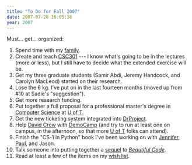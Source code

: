 ```yaml
---
title: "To Do for Fall 2007"
date: 2007-07-28 16:05:38
year: 2007
---
```

Must... get... organized:
<ol>
	<li>Spend time with my <a href="http://pyre.third-bit.com/blog/archives/category/family/">family</a>.</li>
	<li>Create and teach <a href="http://pyre.third-bit.com/blog/archives/882.html">CSC301</a> --- I know what's going to be in the lectures (more or less), but I still have to decide what the extended exercise will be.</li>
	<li>Get my three graduate students (Samir Abdi, Jeremy Handcock, and Carolyn MacLeod) started on their research.</li>
	<li>Lose the 6 kg. I've put on in the last fourteen months (moved up from #10 at Sadie's "suggestion").</li>
	<li>Get more research funding.</li>
	<li>Put together a full proposal for a professional master's degree in <a href="http://www.cs.toronto.edu">Computer Science</a> at <a href="http://www.utoronto.ca">U of T</a>.</li>
	<li>Get the new ticketing system integrated into <a href="http://www.drproject.org">DrProject</a>.</li>
	<li>Help <a href="http://davidcrow.ca/">David Crow</a> with <a href="http://barcamp.org/DemoCamp">DemoCamp</a> (and try to run at least one on campus, in the afternoon, so that more <a href="http://www.utoronto.ca">U of T</a> folks can attend).</li>
	<li>Finish the "CS-1 in Python" book I've been working on with <a href="http://www.cs.toronto.edu/~campbell">Jennifer</a>, <a href="http://www.cs.toronto.edu/~pgries">Paul</a>, and Jason.</li>
	<li>Talk someone into putting together a <a href="http://www.third-bit.com/notontheshelves.html#aosa">sequel</a> to <a href="http://www.oreilly.com/catalog/9780596510046/"><em>Beautiful Code</em></a>.</li>
	<li>Read at least a few of the items on my <a href="http://www.third-bit.com/wishlist.html">wish list</a>.</li>
</ol>
